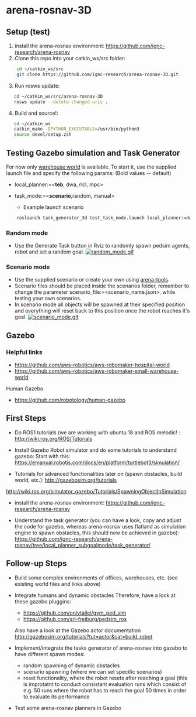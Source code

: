 # arena-rosnav-3D


## Setup (test)
1. install the arena-rosnav environment:
https://github.com/ignc-research/arena-rosnav
2. Clone this repo into your catkin_ws/src folder: 
```bash
    cd ~/catkin_ws/src
    git clone https://github.com/ignc-research/arena-rosnav-3D.git
```    
3. Run rosws update:
```bash
   cd ~/catkin_ws/src/arena-rosnav-3D
   rosws update --delete-changed-uris .
```
4. Build and source!:
```bash
   cd ~/catkin_ws
   catkin_make -DPYTHON_EXECUTABLE=/usr/bin/python3
   source devel/setup.zsh
```
## Testing Gazebo simulation and Task Generator
For now only [warehouse world](https://github.com/aws-robotics/aws-robomaker-small-warehouse-world) is available. To start it, use the supplied launch file and specify the following params: (Bold values -- default)
 * local_planner:=<**teb**, dwa, rlcl, mpc>
 * task_mode:=<**scenario**,random, manual>    
    
    *   Example launch scenario
```bash
    roslaunch task_generator_3d test_task_node.launch local_planner:=dwa task_mode:=random
```
### Random mode
* Use the Generate Task button in Rviz to randomly spawn pedsim agents, robot and set a random goal.
[![random_mode.gif](https://s5.gifyu.com/images/random_mode.gif)](https://gifyu.com/image/GS1K)

### Scenario mode
   * Use the supplied scenario or create your own using [arena-tools](https://github.com/ignc-research/arena-tools). 
   * Scenario files should be placed inside the scenarios folder, remember to change the parameter scenario_file:=<scenario_name.json>, while testing your own scenarios. 
   * In scenario mode all objects will be spawned at their specified position and everything will reset back to this position once the robot reaches it's goal.
   [![scenario_mode.gif](https://s5.gifyu.com/images/scenario_mode.gif)](https://gifyu.com/image/GSAe)
   
## Gazebo

### Helpful links
* https://github.com/aws-robotics/aws-robomaker-hospital-world
* https://github.com/aws-robotics/aws-robomaker-small-warehouse-world


Human Gazebo

* https://github.com/robotology/human-gazebo



## First Steps
* Do ROS1 tutorials (we are working with ubuntu 18 and ROS melodic! :
http://wiki.ros.org/ROS/Tutorials

* Install Gazebo Robot simulator and do some tutorials to understand gazebo: 
Start with this:
https://emanual.robotis.com/docs/en/platform/turtlebot3/simulation/
* Tutorials for advanced functionalities later on (spawn obstacles, build world, etc.):
http://gazebosim.org/tutorials

http://wiki.ros.org/simulator_gazebo/Tutorials/SpawningObjectInSimulation

* install the arena-rosnav environment:
https://github.com/ignc-research/arena-rosnav

* Understand the task generator (you can have a look, copy and adjust the code for gazebo, whereas arena-rosnav uses flatland as simulation engine to spawn obstacles, this should now be achieved in gazebo):
https://github.com/ignc-research/arena-rosnav/tree/local_planner_subgoalmode/task_generator/


## Follow-up Steps
* Build some complex environments of offices, warehouses, etc. (see existing world files and links above)
* Integrate humans and dynamic obstacles 
Therefore, have a look at these gazebo pluggins: 
    * https://github.com/onlytailei/gym_ped_sim
    * https://github.com/srl-freiburg/pedsim_ros

    Also have a look at the Gazebo actor documentation 
    http://gazebosim.org/tutorials?tut=actor&cat=build_robot
    
* Implement/integrate the tasks generator of arena-rosnav into gazebo to have different spawn modes:
    * random spawning of dynamic obstacles
    * scenario spawning (where we can set specific scenarios)
    * reset functionality, where the robot resets after reaching a goal (this is improtatnt to conduct consistant evaluation runs which consist of e.g. 50 runs where the robot has to reach the goal 50 times in order to evaluate its performance
* Test some arena-rosnav planners in Gazebo
